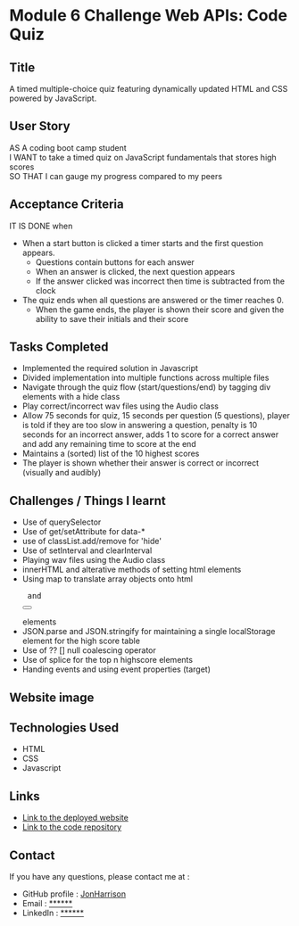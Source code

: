 # Module 6 Challenge Web APIs: Code Quiz

## Title

A timed multiple-choice quiz featuring dynamically updated HTML and CSS powered by JavaScript.

## User Story

AS A coding boot camp student<br>
I WANT to take a timed quiz on JavaScript fundamentals that stores high scores<br>
SO THAT I can gauge my progress compared to my peers<br>

## Acceptance Criteria

IT IS DONE when 

  * When a start button is clicked a timer starts and the first question appears.
    * Questions contain buttons for each answer
    * When an answer is clicked, the next question appears
    * If the answer clicked was incorrect then time is subtracted from the clock
  * The quiz ends when all questions are answered or the timer reaches 0.
    * When the game ends, the player is shown their score and given the ability to save their initials and their score
  
## Tasks Completed

* Implemented the required solution in Javascript
* Divided implementation into multiple functions across multiple files
* Navigate through the quiz flow (start/questions/end) by tagging div elements with a hide class
* Play correct/incorrect wav files using the Audio class
* Allow 75 seconds for quiz, 15 seconds per question (5 questions), player is told if they are too slow in answering a question, penalty is 10 seconds for an incorrect answer, adds 1 to score for a correct answer and add any remaining time to score at the end
* Maintains a (sorted) list of the 10 highest scores
* The player is shown whether their answer is correct or incorrect (visually and audibly)

## Challenges / Things I learnt

* Use of querySelector
* Use of get/setAttribute for data-*
* use of classList.add/remove for 'hide'
* Use of setInterval and clearInterval
* Playing wav files using the Audio class
* innerHTML and alterative methods of setting html elements
* Using map to translate array objects onto html <pre><li> and <button></pre> elements
* JSON.parse and JSON.stringify for maintaining a single localStorage element for the high score table
* Use of ?? [] null coalescing operator
* Use of splice for the top n highscore elements
* Handing events and using event properties (target)

## Website image



## Technologies Used

- HTML
- CSS
- Javascript

## Links

* [Link to the deployed website](https://jonharrison.github.io/code-quiz/)
* [Link to the code repository](https://github.com/JonHarrison/code-quiz)

## Contact

If you have any questions, please contact me at :

* GitHub profile : [JonHarrison](https://github.com/JonHarrison)
* Email : [******]()
* LinkedIn : [******]()
